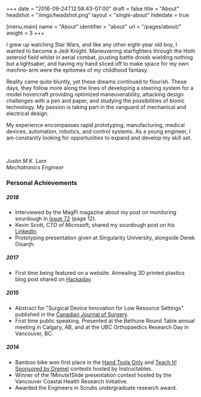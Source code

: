 +++
date = "2016-09-24T12:58:43-07:00"
draft = false
title = "About"
headshot = "/imgs/headshot.png"
layout = "single-about"
hidedate = true

[menu.main]
    name = "About"
    identifier = "about"
    url = "/pages/about/"
	weight = 3
+++

I grew up watching Star Wars, and like any other eight-year old boy, I wanted to become a Jedi Knight. Maneuvering starfighters through the Hoth asteroid field whilst in aerial combat, jousting battle droids wielding nothing but a lightsaber, and having my hand sliced off to make space for my own mechno-arm were the epitomes of my childhood fantasy.

Reality came quite bluntly, yet these dreams continued to flourish. These days, they follow more along the lines of developing a steering system for a model hovercraft providing optimized maneuverability, attacking design challenges with a pen and paper, and studying the possibilities of bionic technology. My passion is taking part in the vanguard of mechanical and electrical design.

My experience encompasses rapid prototyping, manufacturing, medical devices, automation, robotics, and control systems. As a young engineer, I am constantly looking for opportunities to expand and develop my skill set.

<br>
<p class="text-right">	<i>
Justin M.K. Lam
<br>
Mechatronics Engineer
<br>
</i>
</p>

### Personal Achievements

##### 2018
+ Interviewed by the MagPi magazine about my post on monitoring sourdough in [Issue 72](https://www.raspberrypi.org/magpi-issues/MagPi72.pdf) (page 12).
+ Kevin Scott, CTO of Microsoft, shared my sourdough post on his [LinkedIn](https://www.linkedin.com/feed/update/urn:li:activity:6417114943220523008).
+ Prototyping presentation given at Singularity University, alongside Derek Disanjh.

##### 2017
+ First time being featured on a website. Annealing 3D printed plastics blog post shared on [Hackaday](https://hackaday.com/2017/06/17/annealing-plastic-for-stronger-prints/).

##### 2015
+ Abstract for "Surgical Device Innovation for Low Resource Settings" published in the [Canadian Journal of Surgery](http://canjsurg.ca/wp-content/uploads/2015/10/58-4-S157.pdf).
+ First time public speaking. Presented at the Bethune Round Table annual meeting in Calgary, AB, and at the UBC Orthopaedics Research Day in Vancouver, BC.

##### 2014
+ Bamboo bike won first place in the [Hand Tools Only](https://www.instructables.com/contest/handtoolsonly/) and [Teach It! Sponsored by Dremel](https://www.instructables.com/contest/teachit) contests hosted by Instructables.
+ Winner of the 1Minute1Slide presentation contest hosted by the Vancouver Coastal Health Research Initiative.
+ Awarded the Engineers in Scrubs undergraduate research award.
